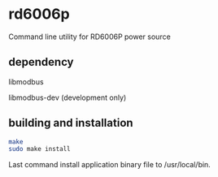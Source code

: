 # rd6006p

Command line utility for RD6006P power source

## dependency

libmodbus

libmodbus-dev (development only)

## building and installation

```bash
make
sudo make install 
```
Last command install application binary file to /usr/local/bin. 
